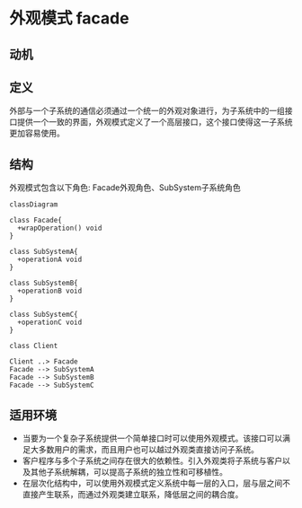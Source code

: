 # 外观模式 facade
## 动机

## 定义
外部与一个子系统的通信必须通过一个统一的外观对象进行，为子系统中的一组接口提供一个一致的界面，外观模式定义了一个高层接口，这个接口使得这一子系统更加容易使用。

## 结构
外观模式包含以下角色: Facade外观角色、SubSystem子系统角色

```mermaid
classDiagram

class Facade{
  +wrapOperation() void
}

class SubSystemA{
  +operationA void
}

class SubSystemB{
  +operationB void
}

class SubSystemC{
  +operationC void
}

class Client

Client ..> Facade
Facade --> SubSystemA
Facade --> SubSystemB
Facade --> SubSystemC
```

## 适用环境
- 当要为一个复杂子系统提供一个简单接口时可以使用外观模式。该接口可以满足大多数用户的需求，而且用户也可以越过外观类直接访问子系统。
- 客户程序与多个子系统之间存在很大的依赖性。引入外观类将子系统与客户以及其他子系统解耦，可以提高子系统的独立性和可移植性。
- 在层次化结构中，可以使用外观模式定义系统中每一层的入口，层与层之间不直接产生联系，而通过外观类建立联系，降低层之间的耦合度。